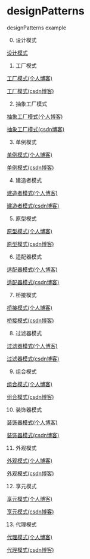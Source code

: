 # designPatterns
designPatterns example 

0. 设计模式

[设计模式](http://fk5431.com/20170616/Design_pattern/start/)

1. 工厂模式

[工厂模式(个人博客)](http://fk5431.com/20170617/Design_pattern/factory_pattern/)

[工厂模式(csdn博客)](http://blog.csdn.net/fk5431/article/details/73411749)

2. 抽象工厂模式

[抽象工厂模式(个人博客)](http://fk5431.com/20170618/Design_pattern/abstract-factory-pattern/)

[抽象工厂模式(csdn博客)](http://blog.csdn.net/fk5431/article/details/73461839)


3. 单例模式

[单例模式(个人博客)](http://fk5431.com/20170619/Design_pattern/singleton-pattern/)

[单例模式(csdn博客)](http://blog.csdn.net/fk5431/article/details/73477626)


4. 建造者模式

[建造者模式(个人博客)](http://fk5431.com/20170716/Design_pattern/builder/)

[建造者模式(csdn博客)](http://blog.csdn.net/fk5431/article/details/75984474)


5. 原型模式

[原型模式(个人博客)](http://fk5431.com/20170724/Design_pattern/Prototype/)

[原型模式(csdn博客)](http://blog.csdn.net/fk5431/article/details/76049671)


6. 适配器模式

[适配器模式(个人博客)](http://fk5431.com/20170725/Design_pattern/Adapter/)

[适配器模式(csdn博客)](http://blog.csdn.net/fk5431/article/details/76074686)


7. 桥接模式

[桥接模式(个人博客)](http://fk5431.com/20170726/Design_pattern/Bridge/)

[桥接模式(csdn博客)](http://blog.csdn.net/fk5431/article/details/76158080)


8. 过滤器模式

[过滤器模式(个人博客)](http://fk5431.com/20170727/Design_pattern/filter/)

[过滤器模式(csdn博客)](http://blog.csdn.net/fk5431/article/details/76180436)


9. 组合模式

[组合模式(个人博客)](http://fk5431.com/20170729/Design_pattern/composite/)

[组合模式(csdn博客)](http://blog.csdn.net/fk5431/article/details/76402334)


10. 装饰器模式

[装饰器模式(个人博客)](http://fk5431.com/20170801/Design_pattern/decorator/)

[装饰器模式(csdn博客)](http://blog.csdn.net/fk5431/article/details/76541245)


11. 外观模式

[外观模式(个人博客)](http://fk5431.com/20170801/Design_pattern/facede/)

[外观模式(csdn博客)](http://blog.csdn.net/fk5431/article/details/76571701)


12. 享元模式

[享元模式(个人博客)](http://fk5431.com/20170801/Design_pattern/flyweight/)

[享元模式(csdn博客)](http://blog.csdn.net/fk5431/article/details/76590193)


13. 代理模式

[代理模式(个人博客)]()

[代理模式(csdn博客)]()

